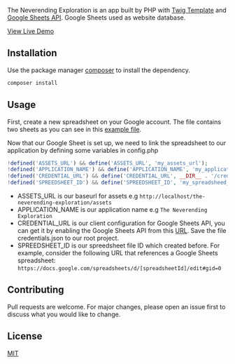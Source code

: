 The Neverending Exploration is an app built by PHP with [Twig Template](https://twig.symfony.com/) and [Google Sheets API](https://developers.google.com/sheets/api/guides/concepts). Google Sheets used as website database.

[View Live Demo](https://neverending.dindasigma.com/)

## Installation

Use the package manager [composer](https://getcomposer.org/) to install the dependency.

```bash
composer install
```

## Usage

First, create a new spreadsheet on your Google account. The file contains two sheets as you can see in this [example file](https://docs.google.com/spreadsheets/d/1N-T3DsgFF_GktcVl6aKn1RryKt6LKpqpgvC9nJpFkFA/edit?usp=sharing).

Now that our Google Sheet is set up, we need to link the spreadsheet to our application by defining some variables in config.php

```php
!defined('ASSETS_URL') && define('ASSETS_URL', 'my_assets_url');
!defined('APPLICATION_NAME') && define('APPLICATION_NAME', 'my_application_name');
!defined('CREDENTIAL_URL') && define('CREDENTIAL_URL', __DIR__ . '/credentials.json');
!defined('SPREEDSHEET_ID') && define('SPREEDSHEET_ID', 'my_spreadsheed_id');
```
- ASSETS_URL is our baseurl for assets e.g `http://localhost/the-neverending-exploration/assets`
- APPLICATION_NAME is our application name e.g `The Neverending Exploration`
- CREDENTIAL_URL is our client configuration for Google Sheets API, you can get it by enabling the Google Sheets API from this [URL](https://developers.google.com/sheets/api/quickstart/php). Save the file credentials.json to our root project.
- SPREEDSHEET_ID is our spreedsheet file ID which created before. For example, consider the following URL that references a Google Sheets spreadsheet:
`https://docs.google.com/spreadsheets/d/[spreadsheetId]/edit#gid=0`


## Contributing
Pull requests are welcome. For major changes, please open an issue first to discuss what you would like to change.


## License
[MIT](https://choosealicense.com/licenses/mit/)